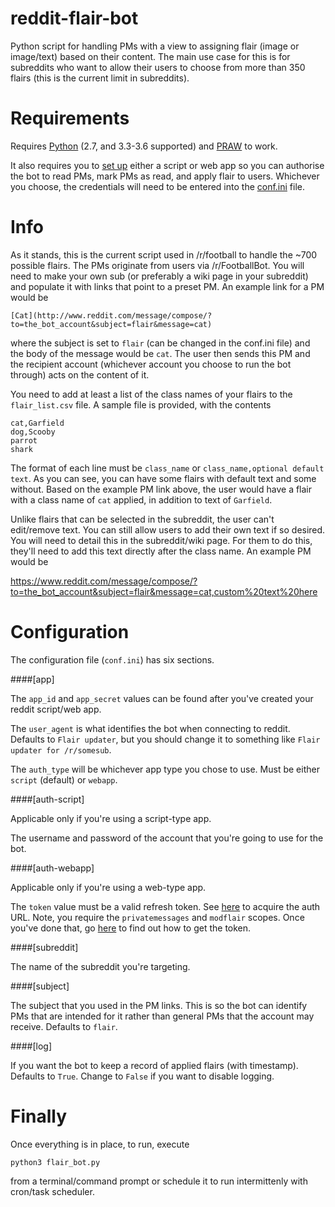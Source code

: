reddit-flair-bot
================

Python script for handling PMs with a view to assigning flair (image or image/text) based on their content. The main use case for this is for subreddits who want to allow their users to choose from more than 350 flairs (this is the current limit in subreddits).

Requirements
============

Requires [Python](https://www.python.org/downloads/) (2.7, and 3.3-3.6 supported) and [PRAW](https://github.com/praw-dev/praw) to work.

It also requires you to [set up](https://github.com/reddit/reddit/wiki/OAuth2) either a script or web app so you can authorise the bot to read PMs, mark PMs as read, and apply flair to users. Whichever you choose, the credentials will need to be entered into the [conf.ini](https://github.com/gavin19/reddit-flair-bot/blob/master/conf.ini) file.

Info
====

As it stands, this is the current script used in /r/football to handle the ~700 possible flairs. The PMs originate from users via /r/FootballBot. You will need to make your own sub (or preferably a wiki page in your subreddit) and populate it with links that point to a preset PM. An example link for a PM would be

    [Cat](http://www.reddit.com/message/compose/?to=the_bot_account&subject=flair&message=cat)

where the subject is set to `flair` (can be changed in the conf.ini file) and the body of the message would be `cat`. The user then sends this PM and the recipient account (whichever account you choose to run the bot through) acts on the content of it.

You need to add at least a list of the class names of your flairs to the `flair_list.csv` file. A sample file is provided, with the contents

    cat,Garfield
    dog,Scooby
    parrot
    shark

The format of each line must be `class_name` or `class_name,optional default text`. As you can see, you can have some flairs with default text and some without. Based on the example PM link above, the user would have a flair with a class name of `cat` applied, in addition to text of `Garfield`.

Unlike flairs that can be selected in the subreddit, the user can't edit/remove text. You can still allow users to add their own text if so desired. You will need to detail this in the subreddit/wiki page. For them to do this, they'll need to add this text directly after the class name. An example PM would be

https://www.reddit.com/message/compose/?to=the_bot_account&subject=flair&message=cat,custom%20text%20here

Configuration
=============

The configuration file (`conf.ini`) has six sections.

####[app]

The `app_id` and `app_secret` values can be found after you've created your reddit script/web app.

The `user_agent` is what identifies the bot when connecting to reddit. Defaults to `Flair updater`, but you should change it to something like `Flair updater for /r/somesub`.

The `auth_type` will be whichever app type you chose to use. Must be either `script` (default) or `webapp`.

####[auth-script]

Applicable only if you're using a script-type app.

The username and password of the account that you're going to use for the bot.

####[auth-webapp]

Applicable only if you're using a web-type app.

The `token` value must be a valid refresh token. See [here](https://praw.readthedocs.io/en/latest/getting_started/authentication.html#web-application) to acquire the auth URL. Note, you require the `privatemessages` and `modflair` scopes. Once you've done that, go [here](https://praw.readthedocs.io/en/latest/getting_started/authentication.html#using-refresh-token) to find out how to get the token.

####[subreddit]

The name of the subreddit you're targeting.

####[subject]

The subject that you used in the PM links. This is so the bot can identify PMs that are intended for it rather than general PMs that the account may receive. Defaults to `flair`.

####[log]

If you want the bot to keep a record of applied flairs (with timestamp). Defaults to `True`. Change to `False` if you want to disable logging.

Finally
=======

Once everything is in place, to run, execute

    python3 flair_bot.py

from a terminal/command prompt or schedule it to run intermittenly with cron/task scheduler.
